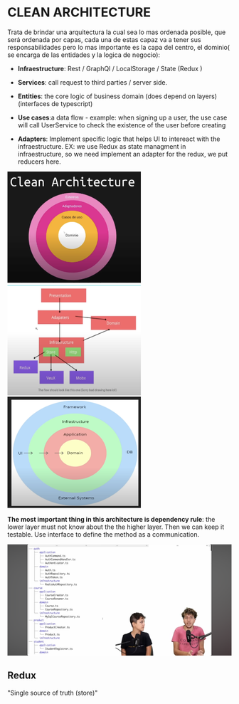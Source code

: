 # CLEAN ARCHITECTURE

Trata de brindar una arquitectura la cual sea lo mas ordenada posible, que será ordenada por capas, cada una de estas capaz 
va a tener sus responsabilidades pero lo mas importante es la capa del centro, el dominio( se encarga de las entidades y la logica de negocio):

* **Infraestructure**: Rest / GraphQl / LocalStorage / State (Redux )

* **Services**: call request to third parties / server side.

* **Entities**: the core logic of business domain (does depend on layers) (interfaces de typescript)

* **Use cases**:a data flow - example: when signing up a user, the use case will call UserService to check the
existence of the user before creating

* **Adapters**: Implement specific logic that helps UI  to intereact with the infraestructure. EX: we use Redux as 
state managment in infraestructure, so we need implement an adapter for the redux, we put reducers here.

<img src='./src/assets/Screenshot%202023-11-27%20at%206.07.00%20AM.png' width='300' height='250'>
<img src='./src/assets/clean_arch.png' width='300' height='250'>
<img src='./src/assets/clean_arch2.png' width='300' height='250'>

**The most important thing in this architecture is dependency rule**: the lower layer must not know about the the higher layer.
Then we can keep it testable. Use interface to define the method as a communication.

<img src='./src/assets/IMG_3365.png' width='550' height='250'>

## Redux

"Single source of truth (store)"

